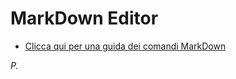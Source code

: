 MarkDown Editor
========

+ [Clicca qui per una guida dei comandi MarkDown](https://github.com/adam-p/markdown-here/wiki/Markdown-Cheatsheet)

*P.*
